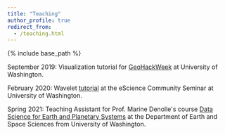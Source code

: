 ```yaml
---
title: "Teaching"
author_profile: true
redirect_from:
  - /teaching.html
---
```


{% include base_path %}

<!-- Leave two spaces at the end -->

September 2019: Visualization tutorial for [GeoHackWeek](https://geohackweek.github.io/) at University of Washington.  

February 2020: Wavelet [tutorial](https://github.com/ArianeDucellier/wmtsa/blob/master/notebooks/tutorial.ipynb) at the eScience Community Seminar at University of Washington.  

Spring 2021: Teaching Assistant for Prof. Marine Denolle's course [Data Science for Earth and Planetary Systems](https://github.com/UW-ESS-DS/ESS490-590-Spr21)  at the Department of Earth and Space Sciences from University of Washington.  

